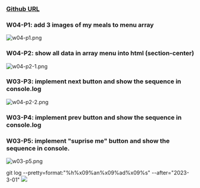 ### [Github URL](https://github.com/Sky00l/1112-1N-js-demo-207410290)

### W04-P1: add 3 images of my meals to menu array

![w04-p1.png](https://ophlhndtmgrbqpyaatag.supabase.co/storage/v1/object/public/demo-1n-90/md_img/wo4-p1.png?t=2023-03-09T11%3A14%3A26.847Z)

### W04-P2: show all data in array menu into html (section-center)

![w04-p2-1.png](https://ophlhndtmgrbqpyaatag.supabase.co/storage/v1/object/public/demo-1n-90/md_img/w04-p2-1.png?t=2023-03-09T12%3A24%3A47.750Z)

### W03-P3: implement next button and show the sequence in console.log

![w04-p2-2.png](https://ophlhndtmgrbqpyaatag.supabase.co/storage/v1/object/public/demo-1n-90/md_img/w04-p2-2.png?t=2023-03-09T12%3A24%3A47.750Z)

### W03-P4: implement prev button and show the sequence in console.log

### W03-P5: implement "suprise me" button and show the sequence in console.

![w03-p5.png](https://ophlhndtmgrbqpyaatag.supabase.co/storage/v1/object/public/demo-1n-90/md_img/w03-p5.png)

git log --pretty=format:"%h%x09%an%x09%ad%x09%s" --after="2023-3-01"
![](w03-log.png)
